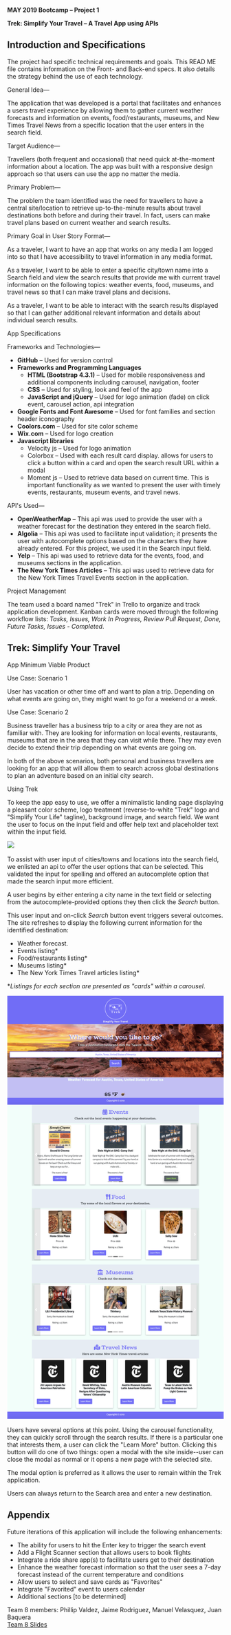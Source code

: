 **MAY 2019 Bootcamp – Project 1**

**Trek: Simplify Your Travel – A Travel App using APIs**

## Introduction and Specifications

The project had specific technical requirements and goals. This READ ME file contains information on the Front- and Back-end specs. It also details the strategy behind the use of each technology.

General Idea—

The application that was developed is a portal that facilitates and enhances a users travel experience by allowing them to gather current weather forecasts and information on events, food/restaurants, museums, and New Times Travel News from a specific location that the user enters in the search field.

Target Audience—

Travellers (both frequent and occasional) that need quick at-the-moment information about a location. The app was built with a responsive design approach so that users can use the app no matter the media.

Primary Problem—

The problem the team identified was the need for travellers to have a central site/location to retrieve up-to-the-minute results about travel destinations both before and during their travel. In fact, users can make travel plans based on current weather and search results.

Primary Goal in User Story Format—

As a traveler, I want to have an app that works on any media I am logged into so that I have accessibility to travel information in any media format.

As a traveler, I want to be able to enter a specific city/town name into a Search field and view the search results that provide me with current travel information on the following topics: weather events, food, museums, and travel news so that I can make travel plans and decisions.

As a traveler, I want to be able to interact with the search results displayed so that I can gather additional relevant information and details about individual search results.

App Specifications

Frameworks and Technologies—

- **GitHub** – Used for version control
- **Frameworks and Programming Languages**
  - **HTML (Bootstrap 4.3.1)** – Used for mobile responsiveness and additional components including carousel, navigation, footer
  - **CSS** – Used for styling, look and feel of the app
  - **JavaScript and jQuery** – Used for logo animation (fade) on click event, carousel action, api integration
- **Google Fonts and Font Awesome** – Used for font families and section header iconography
- **Coolors.com** – Used for site color scheme
- **Wix.com** – Used for logo creation
- **Javascript libraries**
  - Velocity js – Used for logo animation
  - Colorbox – Used with each result card display. allows for users to click a button within a card and open the search result URL within a modal
  - Moment js – Used to retrieve data based on current time. This is important functionality as we wanted to present the user with timely events, restaurants, museum events, and travel news.

API&#39;s Used—

- **OpenWeatherMap** – This api was used to provide the user with a weather forecast for the destination they entered in the search field.
- **Algolia** – This api was used to facilitate input validation; it presents the user with autocomplete options based on the characters they have already entered. For this project, we used it in the Search input field.
- **Yelp** – This api was used to retrieve data for the events, food, and museums sections in the application.
- **The New York Times Articles** – This api was used to retrieve data for the New York Times Travel Events section in the application.

Project Management

The team used a board named &quot;Trek&quot; in Trello to organize and track application development. Kanban cards were moved through the following workflow lists: _Tasks, Issues, Work In Progress, Review Pull Request, Done, Future Tasks, Issues - Completed_.

##

## Trek: Simplify Your Travel

App Minimum Viable Product

Use Case: Scenario 1

User has vacation or other time off and want to plan a trip. Depending on what events are going on, they might want to go for a weekend or a week.

Use Case: Scenario 2

Business traveller has a business trip to a city or area they are not as familiar with. They are looking for information on local events, restaurants, museums that are in the area that they can visit while there. They may even decide to extend their trip depending on what events are going on.

In both of the above scenarios, both personal and business travellers are looking for an app that will allow them to search across global destinations to plan an adventure based on an initial city search.

Using Trek

To keep the app easy to use, we offer a minimalistic landing page displaying a pleasant color scheme, logo treatment (reverse-to-white &quot;Trek&quot; logo and &quot;Simplify Your Life&quot; tagline), background image, and search field. We want the user to focus on the input field and offer help text and placeholder text within the input field.

<img src="./assets/images/trek-landing-page.png">

To assist with user input of cities/towns and locations into the search field, we enlisted an api to offer the user options that can be selected. This validated the input for spelling and offered an autocomplete option that made the search input more efficient.

A user begins by either entering a city name in the text field or selecting from the autocomplete-provided options they then click the _Search_ button.

This user input and on-click _Search_ button event triggers several outcomes. The site refreshes to display the following current information for the identified destination:

- Weather forecast.
- Events listing\*
- Food/restaurants listing\*
- Museums listing\*
- The New York Times Travel articles listing\*

\*_Listings for each section are presented as &quot;cards&quot; within a carousel_.


<img src="./assets/images/trek-search-results.png">

Users have several options at this point. Using the carousel functionality, they can quickly scroll through the search results. If there is a particular one that interests them, a user can click the &quot;Learn More&quot; button. Clicking this button will do one of two things: open a modal with the site inside--user can close the modal as normal or it opens a new page with the selected site.

The modal option is preferred as it allows the user to remain within the Trek application.

Users can always return to the Search area and enter a new destination.

## Appendix

Future iterations of this application will include the following enhancements:

- The ability for users to hit the Enter key to trigger the search event
- Add a Flight Scanner section that allows users to book flights
- Integrate a ride share app(s) to facilitate users get to their destination
- Enhance the weather forecast information so that the user sees a 7-day forecast instead of the current temperature and conditions
- Allow users to select and save cards as &quot;Favorites&quot;
- Integrate &quot;Favorited&quot; event to users calendar
- Additional sections [to be determined]

Team 8 members: Phillip Valdez, Jaime Rodriguez, Manuel Velasquez, Juan Baquera
<br>
<a href="https://docs.google.com/presentation/d/15hMUUJxwiwvw3_vBiO0LGM2PVdHBYXtoXb9e5M4dtDo/edit#slide=id.g5c0c533828_3_6">Team 8 Slides</a>
